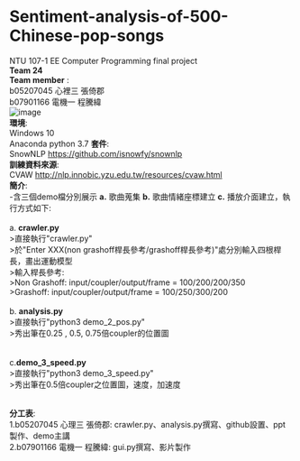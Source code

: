 # Sentiment-analysis-of-500-Chinese-pop-songs
NTU 107-1 EE Computer Programming final project  
__Team 24__  
__Team member__ :  
b05207045 心裡三 張倚郡  
b07901166 電機一 程騰緯<br/> 
![image](https://github.com/z0011/Sentiment-analysis-of-500-Chinese-pop-songs/blob/master/graph.PNG)  
__環境__:   
Windows 10  
Anaconda python 3.7
__套件__:   
SnowNLP <https://github.com/isnowfy/snownlp>  
__訓練資料來源__:  
CVAW <http://nlp.innobic.yzu.edu.tw/resources/cvaw.html>  
__簡介__:  
    -含三個demo檔分別展示 __a.__ 歌曲蒐集 __b.__ 歌曲情緒座標建立 __c.__ 播放介面建立，執行方式如下:  
    <br/>
    a.  __crawler.py__  
        >直接執行"crawler.py"   
        >於"Enter XXX(non grashoff桿長參考/grashoff桿長參考)"處分別輸入四根桿長，畫出運動模型   
        >輸入桿長參考:    
        >Non Grashoff: input/coupler/output/frame = 100/200/200/350     
        >Grashoff: input/coupler/output/frame = 100/250/300/200 
        <br/>  
    b. __analysis.py__   
        >直接執行"python3 demo_2_pos.py"  
        >秀出筆在0.25 , 0.5, 0.75倍coupler的位置圖  
         <br/>  
    c.__demo_3_speed.py__   
        >直接執行"python3 demo_3_speed.py"  
        >秀出筆在0.5倍coupler之位置圖，速度，加速度  
         <br/>  
         
__分工表__:  
    1.b05207045 心理三 張倚郡: crawler.py、analysis.py撰寫、github設置、ppt製作、demo主講  
    2.b07901166 電機一 程騰緯: gui.py撰寫、影片製作
    
